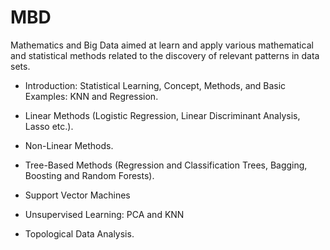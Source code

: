 # MBD
Mathematics and Big Data aimed at learn and apply various mathematical and statistical methods related to the
discovery of relevant patterns in data sets.

* Introduction: Statistical Learning, Concept, Methods, and Basic Examples: KNN and Regression.

* Linear Methods (Logistic Regression, Linear Discriminant Analysis, Lasso etc.).

* Non-Linear Methods.

* Tree-Based Methods (Regression and Classification Trees, Bagging, Boosting and Random Forests).

* Support Vector Machines

* Unsupervised Learning: PCA and KNN

* Topological Data Analysis.

